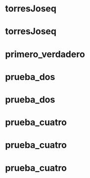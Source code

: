 # torresJoseq
# torresJoseq
# primero_verdadero
# prueba_dos
# prueba_dos
# prueba_cuatro
# prueba_cuatro
# prueba_cuatro
